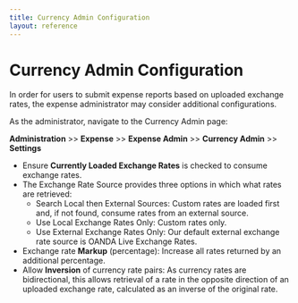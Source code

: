 ```yaml
---
title: Currency Admin Configuration
layout: reference
---
```


# Currency Admin Configuration

In order for users to submit expense reports based on uploaded exchange rates, the expense administrator may consider additional configurations.

As the administrator, navigate to the Currency Admin page:

**Administration** >> **Expense** >> **Expense Admin** >> **Currency Admin** >> **Settings**

* Ensure **Currently Loaded Exchange Rates** is checked to consume exchange rates.
* The Exchange Rate Source provides three options in which what rates are retrieved:
  * Search Local then External Sources: Custom rates are loaded first and, if not found, consume rates from an external source.
  * Use Local Exchange Rates Only: Custom rates only.
  * Use External Exchange Rates Only: Our default external exchange rate source is OANDA Live Exchange Rates.
* Exchange rate **Markup** (percentage): Increase all rates returned by an additional percentage.
* Allow **Inversion** of currency rate pairs: As currency rates are bidirectional, this allows retrieval of a rate in the opposite direction of an uploaded exchange rate, calculated as an inverse of the original rate.

